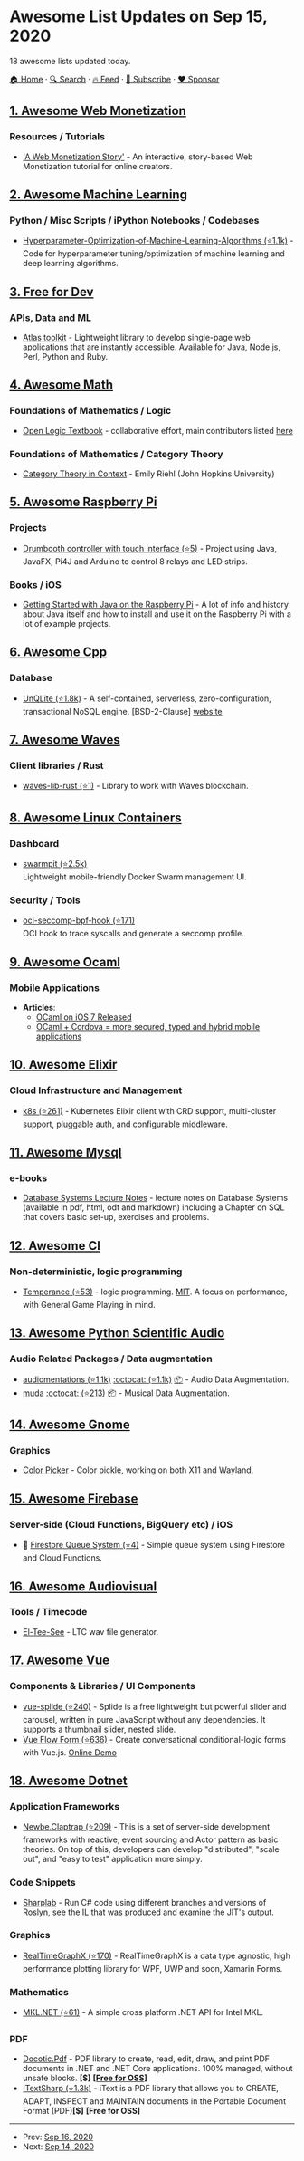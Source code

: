 # Awesome List Updates on Sep 15, 2020

18 awesome lists updated today.

[🏠 Home](/README.md) · [🔍 Search](https://www.trackawesomelist.com/search/) · [🔥 Feed](https://www.trackawesomelist.com/rss.xml) · [📮 Subscribe](https://trackawesomelist.us17.list-manage.com/subscribe?u=d2f0117aa829c83a63ec63c2f&id=36a103854c) · [❤️  Sponsor](https://github.com/sponsors/theowenyoung)



## [1. Awesome Web Monetization](/content/thomasbnt/awesome-web-monetization/README.md)

### Resources / Tutorials

*   ['A Web Monetization Story'](https://esse-dev.github.io/a-web-monetization-story/) - An interactive, story-based Web Monetization tutorial for online creators.

## [2. Awesome Machine Learning](/content/josephmisiti/awesome-machine-learning/README.md)

### Python / Misc Scripts / iPython Notebooks / Codebases

*   [Hyperparameter-Optimization-of-Machine-Learning-Algorithms (⭐1.1k)](https://github.com/LiYangHart/Hyperparameter-Optimization-of-Machine-Learning-Algorithms) - Code for hyperparameter tuning/optimization of machine learning and deep learning algorithms.

## [3. Free for Dev](/content/ripienaar/free-for-dev/README.md)

### APIs, Data and ML

*   [Atlas toolkit](https://atlastk.org/) - Lightweight library to develop single-page web applications that are instantly accessible. Available for Java, Node.js, Perl, Python and Ruby.

## [4. Awesome Math](/content/rossant/awesome-math/README.md)

### Foundations of Mathematics / Logic

*   [Open Logic Textbook](http://builds.openlogicproject.org/) - collaborative effort, main contributors listed [here](https://openlogicproject.org/people/)

### Foundations of Mathematics / Category Theory

*   [Category Theory in Context](http://www.math.jhu.edu/\~eriehl/context/) - Emily Riehl (John Hopkins University)

## [5. Awesome Raspberry Pi](/content/thibmaek/awesome-raspberry-pi/README.md)

### Projects

*   [Drumbooth controller with touch interface (⭐5)](https://github.com/FDelporte/DrumBoothController) - Project using Java, JavaFX, Pi4J and Arduino to control 8 relays and LED strips.

### Books / iOS

*   [Getting Started with Java on the Raspberry Pi](https://leanpub.com/gettingstartedwithjavaontheraspberrypi/) - A lot of info and history about Java itself and how to install and use it on the Raspberry Pi with a lot of example projects.

## [6. Awesome Cpp](/content/fffaraz/awesome-cpp/README.md)

### Database

*   [UnQLite (⭐1.8k)](https://github.com/symisc/unqlite) - A self-contained, serverless, zero-configuration, transactional NoSQL engine. \[BSD-2-Clause] [website](https://unqlite.org/)

## [7. Awesome Waves](/content/msmolyakov/awesome-waves/README.md)

### Client libraries / Rust

*   [waves-lib-rust (⭐1)](https://github.com/waves-rust/waves-lib-rust) - Library to work with Waves blockchain.

## [8. Awesome Linux Containers](/content/Friz-zy/awesome-linux-containers/README.md)

### Dashboard

*   [swarmpit (⭐2.5k)](https://github.com/swarmpit/swarmpit)\
    Lightweight mobile-friendly Docker Swarm management UI.

### Security / Tools

*   [oci-seccomp-bpf-hook (⭐171)](https://github.com/containers/oci-seccomp-bpf-hook)\
    OCI hook to trace syscalls and generate a seccomp profile.

## [9. Awesome Ocaml](/content/ocaml-community/awesome-ocaml/README.md)

### Mobile Applications

*   **Articles**:
    *   [OCaml on iOS 7 Released](http://psellos.com/2014/08/2014.08.ocamlxarm-402.html)
    *   [OCaml + Cordova = more secured, typed and hybrid mobile applications](https://dannywillems.github.io/2016/07/14/ocaml-cordova-secured-typed-hybrid-mobile-applications.html)

## [10. Awesome Elixir](/content/h4cc/awesome-elixir/README.md)

### Cloud Infrastructure and Management

*   [k8s (⭐261)](https://github.com/coryodaniel/k8s) - Kubernetes Elixir client with CRD support, multi-cluster support, pluggable auth, and configurable middleware.

## [11. Awesome Mysql](/content/shlomi-noach/awesome-mysql/README.md)

### e-books

*   [Database Systems Lecture Notes](http://spots.augusta.edu/caubert/db/ln/) - lecture notes on Database Systems (available in pdf, html, odt and markdown) including a Chapter on SQL that covers basic set-up, exercises and problems.

## [12. Awesome Cl](/content/CodyReichert/awesome-cl/README.md)

### Non-deterministic, logic programming

*   [Temperance (⭐53)](https://github.com/sjl/temperance) - logic programming. [MIT](https://opensource.org/licenses/MIT). A focus on performance, with General Game Playing in mind.

## [13. Awesome Python Scientific Audio](/content/faroit/awesome-python-scientific-audio/README.md)

### Audio Related Packages / Data augmentation

*   [audiomentations (⭐1.1k)](https://github.com/iver56/audiomentations) [:octocat: (⭐1.1k)](https://github.com/iver56/audiomentations) [:package:](https://pypi.org/project/audiomentations/) -  Audio Data Augmentation.
*   [muda](https://muda.readthedocs.io/en/latest/) [:octocat: (⭐213)](https://github.com/bmcfee/muda) [:package:](https://pypi.python.org/pypi/muda) -  Musical Data Augmentation.

## [14. Awesome Gnome](/content/Kazhnuz/awesome-gnome/README.md)

### Graphics

*   [Color Picker](https://gitlab.gnome.org/World/gcolor3/) - Color pickle, working on both X11 and Wayland.

## [15. Awesome Firebase](/content/jthegedus/awesome-firebase/README.md)

### Server-side (Cloud Functions, BigQuery etc) / iOS

*   🔌 [Firestore Queue System (⭐4)](https://github.com/sbarbat/firestore-queuer) - Simple queue system using Firestore and Cloud Functions.

## [16. Awesome Audiovisual](/content/stingalleman/awesome-audiovisual/README.md)

### Tools / Timecode

*   [El-Tee-See](http://elteesee.pehrhovey.net/) - LTC wav file generator.

## [17. Awesome Vue](/content/vuejs/awesome-vue/README.md)

### Components & Libraries / UI Components

*   [vue-splide (⭐240)](https://github.com/Splidejs/vue-splide) - Splide is a free lightweight but powerful slider and carousel, written in pure JavaScript without any dependencies. It supports a thumbnail slider, nested slide.
*   [Vue Flow Form (⭐636)](https://github.com/ditdot-dev/vue-flow-form) - Create conversational conditional-logic forms with Vue.js. [Online Demo](https://www.ditdot.hr/demo/vff/questionnaire/)

## [18. Awesome Dotnet](/content/quozd/awesome-dotnet/README.md)

### Application Frameworks

*   [Newbe.Claptrap (⭐209)](https://github.com/newbe36524/Newbe.Claptrap) - This is a set of server-side development frameworks with reactive, event sourcing and Actor pattern as basic theories. On top of this, developers can develop "distributed", "scale out", and "easy to test" application more simply.

### Code Snippets

*   [Sharplab](https://sharplab.io/) - Run C# code using different branches and versions of Roslyn, see the IL that was produced and examine the JIT's output.

### Graphics

*   [RealTimeGraphX (⭐170)](https://github.com/royben/RealTimeGraphX) - RealTimeGraphX is a data type agnostic, high performance plotting library for WPF, UWP and soon, Xamarin Forms.

### Mathematics

*   [MKL.NET (⭐61)](https://github.com/AnthonyLloyd/MKL.NET) - A simple cross platform .NET API for Intel MKL.

### PDF

*   [Docotic.Pdf](https://bitmiracle.com/pdf-library/) - PDF library to create, read, edit, draw, and print PDF documents in .NET and .NET Core applications. 100% managed, without unsafe blocks. **\[$]** **\[[Free for OSS](https://bitmiracle.com/pdf-library/free-pdf-library.aspx)]**
*   [ITextSharp (⭐1.3k)](https://github.com/itext/itextsharp) - iText is a PDF library that allows you to CREATE, ADAPT, INSPECT and MAINTAIN documents in the Portable Document Format (PDF)**\[$]** **\[Free for OSS]**

---

- Prev: [Sep 16, 2020](/content/2020/09/16/README.md)
- Next: [Sep 14, 2020](/content/2020/09/14/README.md)